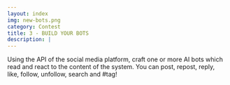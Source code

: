 ```yaml
---
layout: index
img: new-bots.png
category: Contest
title: 3 - BUILD YOUR BOTS
description: |
---
```

  Using the API of the social media platform, craft one or more AI bots which read and react to the content of the system. You can post, repost, reply, like, follow, unfollow, search and #tag!